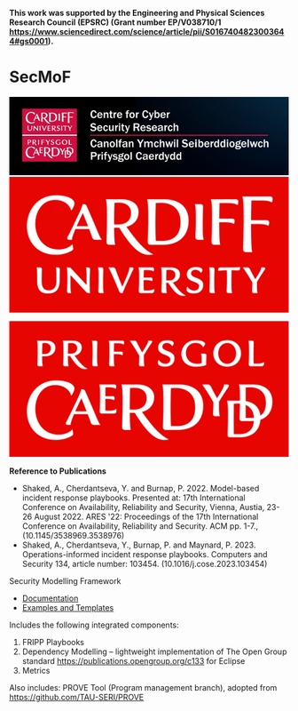 **This work was supported by the Engineering and Physical Sciences Research Council (EPSRC) (Grant number EP/V038710/1 https://www.sciencedirect.com/science/article/pii/S0167404823003644#gs0001).**

# SecMoF

![CU Cyber Logo](Logo-CU-Cyber.jpg) ![CU Logo](CU-logo.jpg)

**Reference to Publications**

* Shaked, A., Cherdantseva, Y. and Burnap, P. 2022. Model-based incident response playbooks. Presented at: 17th International Conference on Availability, Reliability and Security, Vienna, Austia, 23-26 August 2022. ARES '22: Proceedings of the 17th International Conference on Availability, Reliability and Security. ACM pp. 1-7., (10.1145/3538969.3538976)
* Shaked, A., Cherdantseva, Y., Burnap, P. and Maynard, P. 2023. Operations-informed incident response playbooks. Computers and Security 134, article number: 103454. (10.1016/j.cose.2023.103454)

Security Modelling Framework

* [Documentation](Documentation)
* [Examples and Templates](ExamplesAndTemplates)

Includes the following integrated components:

1. FRIPP Playbooks
2. Dependency Modelling – lightweight implementation of The Open Group standard https://publications.opengroup.org/c133 for Eclipse
3. Metrics

Also includes:
PROVE Tool (Program management branch), adopted from https://github.com/TAU-SERI/PROVE
